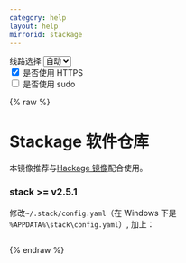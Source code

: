 ```yaml
---
category: help
layout: help
mirrorid: stackage
---
```


<!-- 本 markdown 从 tuna/mirrorz-help-ng 自动生成，如需修改，请修改其对应部分 -->

<style>.z-help tmpl { display: none }</style>

<div class="z-wrap">
    <form class="z-form z-global" onchange="form_update(null)" onsubmit="return false">
        <div>
            <label for="e0a5cecb">线路选择</label>
            <select id="e0a5cecb" name="host">
                <option selected="selected" value="{{ site.url }}">自动</option>
                <option value="{{ site.urlv4 }}">IPv4</option>
                <option value="{{ site.urlv6 }}">IPv6</option>
            </select>
        </div>
        <div>
            <input id="144d763c" name="_scheme" type="checkbox" checked>
            <label for="144d763c">是否使用 HTTPS</label>
        </div>
        <div>
            <input id="4659e7da" name="_sudo" type="checkbox">
            <label for="4659e7da">是否使用 sudo</label>
        </div>
    </form>
</div>
{% raw %}
<div class="z-help"><h1>Stackage 软件仓库</h1>
<p>本镜像推荐与<a href="../hackage/">Hackage 镜像</a>配合使用。</p>
<h3>stack &gt;= v2.5.1</h3>
<p>修改<code>~/.stack/config.yaml</code>（在 Windows 下是 <code>%APPDATA%\stack\config.yaml</code>）, 加上：</p>
<div class="z-wrap"><form class="z-form" onchange="form_update(event)" onsubmit="return false"></form><pre class="z-code"></pre></div><tmpl z-lang="yaml">
setup-info-locations: ["{{endpoint}}/stack-setup.yaml"]
urls:
  latest-snapshot: {{endpoint}}/snapshots.json

snapshot-location-base: {{endpoint}}/stackage-snapshots/
</tmpl>
<p>此外，还需要手动下载 global-hints.yaml（参考 <a href="../github-raw/">GitHub RAW 帮助</a> 中 stackage global-hints-cache.yaml 一节）到 <code>~/.stack/pantry/global-hints-cache.yaml</code>（在 Windows 下是 <code>%APPDATA%\stack\pantry\global-hints-cache.yaml</code>）。注意文件名不同。这是由于 <code>stack</code> 暂时不支持配置该文件的上游地址。该文件需要在每当第一次用到新版本的 GHC 时更新。</p>
<h3>stack &gt;= v2.3.1</h3>
<p>修改<code>~/.stack/config.yaml</code>（在 Windows 下是 <code>%APPDATA%\stack\config.yaml</code>）, 加上：</p>
<div class="z-wrap"><form class="z-form" onchange="form_update(event)" onsubmit="return false"></form><pre class="z-code"></pre></div><tmpl z-lang="yaml">
setup-info-locations: ["{{endpoint}}/stack-setup.yaml"]
urls:
  latest-snapshot: {{endpoint}}/snapshots.json
</tmpl>
<h3>stack &gt;= v2.1.1</h3>
<p>修改<code>~/.stack/config.yaml</code>（在 Windows 下是 <code>%APPDATA%\stack\config.yaml</code>）, 加上：</p>
<div class="z-wrap"><form class="z-form" onchange="form_update(event)" onsubmit="return false"></form><pre class="z-code"></pre></div><tmpl z-lang="yaml">
setup-info: "{{endpoint}}/stack-setup.yaml"
urls:
  latest-snapshot: {{endpoint}}/snapshots.json
</tmpl>
<h3>stack 小于 v2.1.1</h3>
<p>修改<code>~/.stack/config.yaml</code>（在 Windows 下是 <code>%APPDATA%\stack\config.yaml</code>）, 加上：</p>
<div class="z-wrap"><form class="z-form" onchange="form_update(event)" onsubmit="return false"></form><pre class="z-code"></pre></div><tmpl z-lang="yaml">
setup-info: "{{endpoint}}/stack-setup.yaml"
urls:
  latest-snapshot: {{endpoint}}/snapshots.json
  lts-build-plans: {{endpoint}}/lts-haskell/
  nightly-build-plans: {{endpoint}}/stackage-nightly/
</tmpl><script id="z-config" type="application/x-mirrorz-help">eyJfIjogIlN0YWNrYWdlIFx1OGY2Zlx1NGVmNlx1NGVkM1x1NWU5MyIsICJibG9jayI6IFsic3RhY2thZ2UiXSwgImlucHV0Ijoge30sICJuYW1lIjogInN0YWNrYWdlIn0=</script>
</div>

{% endraw %}

<script src="/static/js/mustache.js?{{ site.data['hash'] }}"></script>
<script src="/static/js/zdocs.js?{{ site.data['hash'] }}"></script>
